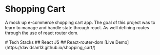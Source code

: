# Shopping Cart
<p>
A mock up e-commerce shopping cart app. The goal of this project was to learn to manage and handle state through react. As well defining routes through the use of react router dom.
</p>
# Tech Stacks
## React JS
## React-router-dom
[Live Demo](https://davidsan13.github.io/shopping_cart/)

